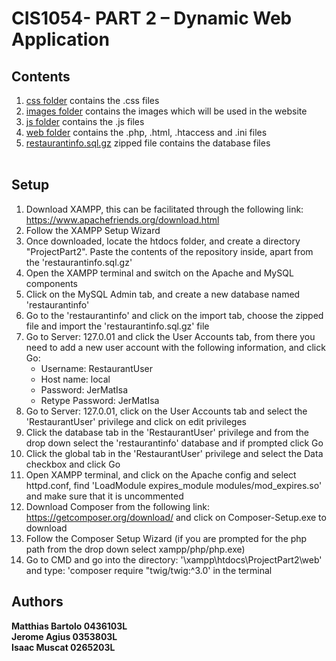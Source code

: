 # CIS1054- PART 2 – Dynamic Web Application

## Contents
1. [css folder](https://github.com/mbar0075/Principles-of-Web-Application-Architecture/tree/main/Task%202/css) contains the .css files<br />
2. [images folder](https://github.com/mbar0075/Principles-of-Web-Application-Architecture/tree/main/Task%202/images) contains the images which will be used in the website<br />
3. [js folder](https://github.com/mbar0075/Principles-of-Web-Application-Architecture/tree/main/Task%202/js) contains the .js files<br /> 
4. [web folder](https://github.com/mbar0075/Principles-of-Web-Application-Architecture/tree/main/Task%202/web) contains the .php, .html, .htaccess and .ini files<br />
5. [restaurantinfo.sql.gz](https://github.com/mbar0075/Principles-of-Web-Application-Architecture/blob/main/Task%202/restaurantinfo.sql.gz) zipped file contains the database files<br /><br />

## Setup
1. Download XAMPP, this can be facilitated through the following link: https://www.apachefriends.org/download.html <br />
2. Follow the XAMPP Setup Wizard<br />
3. Once downloaded, locate the htdocs folder, and create a directory "ProjectPart2". Paste the contents of the repository inside, apart from the 'restaurantinfo.sql.gz'<br />
4. Open the XAMPP terminal and switch on the Apache and MySQL components <br />
5. Click on the MySQL Admin tab, and create a new database named 'restaurantinfo'<br />
6. Go to the 'restaurantinfo' and click on the import tab, choose the zipped file and import the 'restaurantinfo.sql.gz' file<br />
7. Go to Server: 127.0.01 and click the User Accounts tab, from there you need to add a new user account with the following information, and click Go:<br /> 
    * Username: RestaurantUser
    * Host name: local
    * Password: JerMatIsa
    * Retype Password: JerMatIsa<br />
8. Go to Server: 127.0.01, click on the User Accounts tab and select the 'RestaurantUser' privilege and click on edit privileges<br />
9. Click the database tab in the 'RestaurantUser' privilege and from the drop down select the 'restaurantinfo' database and if prompted click Go <br />
10. Click the global tab in the 'RestaurantUser' privilege and select the Data checkbox and click Go<br />
11. Open XAMPP terminal, and click on the Apache config and select httpd.conf, find 'LoadModule expires_module modules/mod_expires.so' and make sure that it is uncommented <br />
12. Download Composer from the following link: https://getcomposer.org/download/ and click on Composer-Setup.exe to download<br />
13. Follow the Composer Setup Wizard (if you are prompted for the php path from the drop down select xampp/php/php.exe)<br />
14. Go to CMD and go into the directory: '\xampp\htdocs\ProjectPart2\web' and type: 'composer require "twig/twig:^3.0' in the terminal



## Authors
**Matthias Bartolo 0436103L** <br />
**Jerome Agius 0353803L** <br />
**Isaac Muscat 0265203L** <br />
